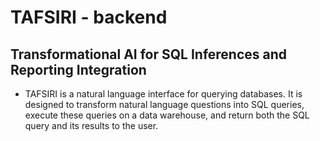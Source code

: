 # TAFSIRI - backend
## Transformational AI for SQL Inferences and Reporting Integration
- TAFSIRI is a natural language interface for querying databases. It is designed to transform natural language questions into SQL queries, execute these queries on a data warehouse, and return both the SQL query and its results to the user.

